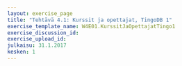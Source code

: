 ```yaml
---
layout: exercise_page
title: "Tehtävä 4.1: Kurssit ja opettajat, TingoDB 1"
exercise_template_name: W4E01.KurssitJaOpettajatTingo1
exercise_discussion_id: 
exercise_upload_id: 
julkaisu: 31.1.2017
kesken: 1
---
```


